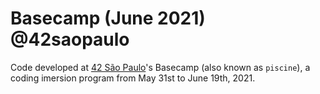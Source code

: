 # Basecamp (June 2021) @42saopaulo
Code developed at [42 São Paulo](https://www.42sp.org.br/)'s Basecamp (also known as `piscine`), a coding imersion program from May 31st to June 19th, 2021.
